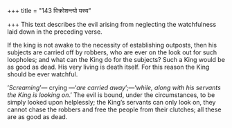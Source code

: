 +++
title = "143 विक्रोशन्त्यो यस्य"

+++
This text describes the evil arising from neglecting the watchfulness
laid down in the preceding verse.

If the king is not awake to the necessity of establishing outposts, then
his subjects are carried off by robbers, who are ever on the look out
for such loopholes; and what can the King do for the subjects? Such a
King would be as good as dead. His very living is death itself. For this
reason the King should be ever watchful.

‘*Screaming*’— crying —‘*are carried away*’;—‘*while, along with his
servants the King is looking on*.’ The evil is bound, under the
circumstances, to be simply looked upon helplessly; the King’s servants
can only look on, they cannot chase the robbers and free the people from
their clutches; all these are as good as dead.


